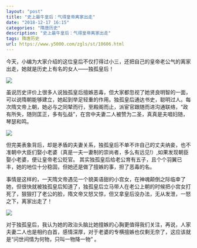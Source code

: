 ```yaml
---
layout: "post"
title: "史上最牛皇后：气得皇帝离家出走"
date: "2018-12-17 16:15"
categories: "隋唐历史"
description: "史上最牛皇后：气得皇帝离家出走"
tags: 隋唐历史
url: https://www.y5000.com/zgls/st/10606.html
---
```






今天，小编为大家介绍的这位皇后不仅打得过小三，还把自己的皇帝老公气的离家出走，她就是历史上有名的女人——独孤皇后！

![](https://img.y5000.com/uploads/allimg/170114/6-1F114101034S6.jpg)

虽说历史评价上很多人说独孤皇后擅嫉恶毒，但大家都忽视了她贤良明智的一面，可以说隋朝能够建立，她起到举足轻重的作用。独孤皇后通达书史，聪明过人。每次隋文帝上朝，她必与之同辇而行，至殿阁而止，派宦官跟随而进沟通联络，“政有所失，随则匡正，多有弘益”，在宫中夫妻二人被赞为二圣，真真是夫唱妇随，琴瑟和鸣。

![](https://img.y5000.com/uploads/allimg/170114/101T05044-0.jpg)

但完美表象背后，却是矛盾的夫妻关系，独孤皇后不单不许自己的丈夫纳妾，也不准朝中大臣们娶小老婆（真是一夫一妻制的崇尚者，多么有远见!）,如果发现朝臣娶小老婆，便让皇帝老公贬官。
其实独孤皇后给老公育有五子，且个个羽翼已丰，她的地位十分稳固，但她还是做了擅嫉的事，担了恶毒的名。

事情是这样的，一天隋文帝遇见一个貌美语甜的小宫女，在神魂颠倒之际临幸了她，但很快就被独孤皇后知道了，独孤皇后立马带人在老公上朝的时候把小宫女打死了，狠狠打了老公的脸，隋文帝又怒又惊，但又拿皇后没办法，无从发泄，一怒之下，离家出走了！

![](https://img.y5000.com/uploads/allimg/170114/101T04440-1.jpg)

对于独孤皇后，我认为她的政治头脑比她擅嫉的心胸更值得我们关注，再说，人家夫妻二人也是相约白首，感情深厚，对于老婆的专横擅嫉也仅剩无奈了，这应该就是“问世间情为何物，只叫一物降一物”
。
